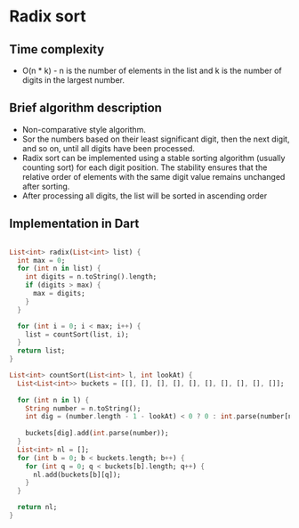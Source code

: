 # Radix sort

## Time complexity

- O(n * k) - n is the number of elements in the list and k is the number of digits in the largest number.

## Brief algorithm description

- Non-comparative style algorithm.
- Sor the numbers based on their least significant digit, then the next digit, and so on, until all digits have been processed.
- Radix sort can be implemented using a stable sorting algorithm (usually counting sort) for each digit position. The stability ensures that the relative order of elements with the same digit value remains unchanged after sorting.
- After processing all digits, the list will be sorted in ascending order

## Implementation in Dart

```Dart

List<int> radix(List<int> list) {
  int max = 0;
  for (int n in list) {
    int digits = n.toString().length;
    if (digits > max) {
      max = digits;
    }
  }

  for (int i = 0; i < max; i++) {
    list = countSort(list, i);
  }
  return list;
}

List<int> countSort(List<int> l, int lookAt) {
  List<List<int>> buckets = [[], [], [], [], [], [], [], [], [], []];
  
  for (int n in l) {
    String number = n.toString();
    int dig = (number.length - 1 - lookAt) < 0 ? 0 : int.parse(number[number.length - 1 - lookAt]);
    
    buckets[dig].add(int.parse(number));
  }
  List<int> nl = [];
  for (int b = 0; b < buckets.length; b++) {
    for (int q = 0; q < buckets[b].length; q++) {
      nl.add(buckets[b][q]);
    }
  }

  return nl;
}
```
